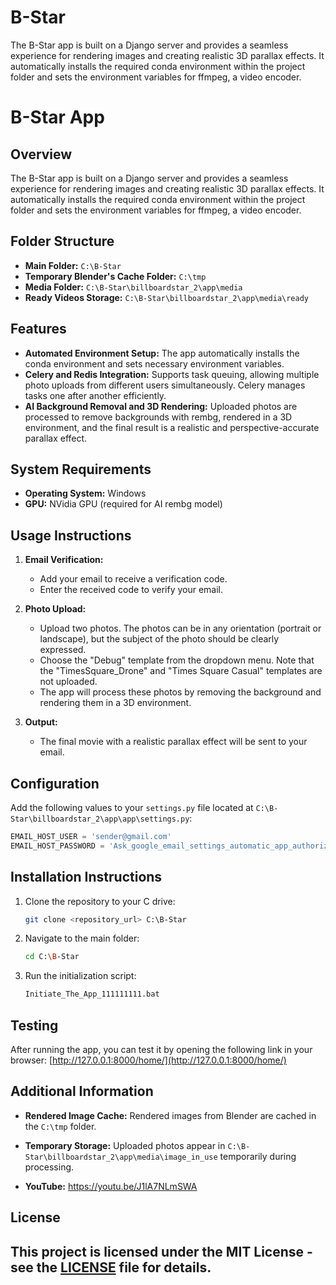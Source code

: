 
# B-Star
The B-Star app is built on a Django server and provides a seamless experience for rendering images and creating realistic 3D parallax effects. It automatically installs the required conda environment within the project folder and sets the environment variables for ffmpeg, a video encoder.


# B-Star App

## Overview

The B-Star app is built on a Django server and provides a seamless experience for rendering images and creating realistic 3D parallax effects. It automatically installs the required conda environment within the project folder and sets the environment variables for ffmpeg, a video encoder.

## Folder Structure

- **Main Folder:** `C:\B-Star`
- **Temporary Blender's Cache Folder:** `C:\tmp`
- **Media Folder:** `C:\B-Star\billboardstar_2\app\media`
- **Ready Videos Storage:** `C:\B-Star\billboardstar_2\app\media\ready`

## Features

- **Automated Environment Setup:** The app automatically installs the conda environment and sets necessary environment variables.
- **Celery and Redis Integration:** Supports task queuing, allowing multiple photo uploads from different users simultaneously. Celery manages tasks one after another efficiently.
- **AI Background Removal and 3D Rendering:** Uploaded photos are processed to remove backgrounds with rembg, rendered in a 3D environment, and the final result is a realistic and perspective-accurate parallax effect.

## System Requirements

- **Operating System:** Windows
- **GPU:** NVidia GPU (required for AI rembg model)

## Usage Instructions

1. **Email Verification:**
   - Add your email to receive a verification code.
   - Enter the received code to verify your email.

2. **Photo Upload:**
   - Upload two photos. The photos can be in any orientation (portrait or landscape), but the subject of the photo should be clearly expressed.
   - Choose the "Debug" template from the dropdown menu. Note that the "TimesSquare_Drone" and "Times Square Casual" templates are not uploaded.
   - The app will process these photos by removing the background and rendering them in a 3D environment.

3. **Output:**
   - The final movie with a realistic parallax effect will be sent to your email.

## Configuration

Add the following values to your `settings.py` file located at `C:\B-Star\billboardstar_2\app\app\settings.py`:

```python
EMAIL_HOST_USER = 'sender@gmail.com'
EMAIL_HOST_PASSWORD = 'Ask_google_email_settings_automatic_app_authorization'
```

## Installation Instructions

1. Clone the repository to your C drive:
   ```sh
   git clone <repository_url> C:\B-Star
   ```

2. Navigate to the main folder:
   ```sh
   cd C:\B-Star
   ```

3. Run the initialization script:
   ```sh
   Initiate_The_App_111111111.bat
   ```

## Testing

After running the app, you can test it by opening the following link in your browser: [http://127.0.0.1:8000/home/](http://127.0.0.1:8000/home/)

## Additional Information

- **Rendered Image Cache:** Rendered images from Blender are cached in the `C:\tmp` folder.
- **Temporary Storage:** Uploaded photos appear in `C:\B-Star\billboardstar_2\app\media\image_in_use` temporarily during processing.

- **YouTube:** https://youtu.be/J1lA7NLmSWA

## License

This project is licensed under the MIT License - see the [LICENSE](LICENSE) file for details.
---
